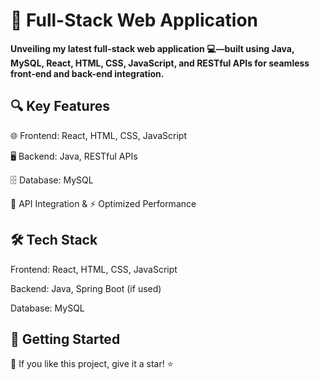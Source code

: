 <h1>🚀 Full-Stack Web Application</h1>

<b>Unveiling my latest full-stack web application 💻—built using Java, MySQL, React, HTML, CSS, JavaScript, and RESTful APIs for seamless front-end and back-end integration.</b>

<h2>🔍 Key Features</h2>

🌐 Frontend: React, HTML, CSS, JavaScript

🖥 Backend: Java, RESTful APIs

🗄 Database: MySQL

🔗 API Integration & ⚡ Optimized Performance

<h2>🛠 Tech Stack</h2>

Frontend: React, HTML, CSS, JavaScript

Backend: Java, Spring Boot (if used)

Database: MySQL

<h2>🚀 Getting Started</h2>


🌟 If you like this project, give it a star! ⭐

